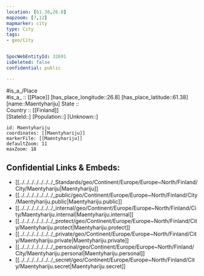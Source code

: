 ```yaml
---
location: [61.38,26.8] 
mapzoom: [7,12] 
mapmarker: city 
type: City
tags:
- geo/City


SpocWebEntityId: 32691
isDeleted: false
confidential: public

---
```

#is_a_/Place  
#is_a_ :: [[Place]] 
[has_place_longitude::26.8] 
[has_place_latitude::61.38] 
[name::Maentyhariju] 
State ::  
Country :: [[Finland]]  
[StateId::] 
[Population::] 
[Unknown::] 


```leaflet
id: Maentyhariju
coordinates: [[Maentyhariju]] 
markerFile: [[Maentyhariju]] 
defaultZoom: 11 
maxZoom: 18
```


## Confidential Links & Embeds: 
- [[../../../../../../../_Standards/geo/Continent/Europe/Europe~North/Finland/City/Maentyhariju|Maentyhariju]] 
- [[../../../../../../../_public/geo/Continent/Europe/Europe~North/Finland/City/Maentyhariju.public|Maentyhariju.public]] 
- [[../../../../../../../_internal/geo/Continent/Europe/Europe~North/Finland/City/Maentyhariju.internal|Maentyhariju.internal]] 
- [[../../../../../../../_protect/geo/Continent/Europe/Europe~North/Finland/City/Maentyhariju.protect|Maentyhariju.protect]] 
- [[../../../../../../../_private/geo/Continent/Europe/Europe~North/Finland/City/Maentyhariju.private|Maentyhariju.private]] 
- [[../../../../../../../_personal/geo/Continent/Europe/Europe~North/Finland/City/Maentyhariju.personal|Maentyhariju.personal]] 
- [[../../../../../../../_secret/geo/Continent/Europe/Europe~North/Finland/City/Maentyhariju.secret|Maentyhariju.secret]] 
